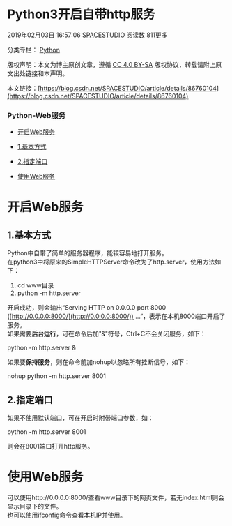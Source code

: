 
# Python3开启自带http服务

2019年02月03日 16:57:06  [SPACESTUDIO](https://me.csdn.net/SPACESTUDIO)  阅读数 811更多

分类专栏：  [Python](https://blog.csdn.net/spacestudio/article/category/8657342)

[](http://creativecommons.org/licenses/by-sa/4.0/)版权声明：本文为博主原创文章，遵循 [CC 4.0 BY-SA](http://creativecommons.org/licenses/by-sa/4.0/) 版权协议，转载请附上原文出处链接和本声明。

本文链接：[https://blog.csdn.net/SPACESTUDIO/article/details/86760104](https://blog.csdn.net/SPACESTUDIO/article/details/86760104)

### Python-Web服务

-   [开启Web服务](https://blog.csdn.net/SPACESTUDIO/article/details/86760104#Web_2)

-   [1.基本方式](https://blog.csdn.net/SPACESTUDIO/article/details/86760104#1_3)
-   [2.指定端口](https://blog.csdn.net/SPACESTUDIO/article/details/86760104#2_20)

-   [使用Web服务](https://blog.csdn.net/SPACESTUDIO/article/details/86760104#Web_27)

# 开启Web服务

## 1.基本方式

Python中自带了简单的服务器程序，能较容易地打开服务。  
在python3中将原来的SimpleHTTPServer命令改为了http.server，使用方法如下：

1. cd www目录
2. python -m http.server

开启成功，则会输出“Serving HTTP on 0.0.0.0 port 8000 ([http://0.0.0.0:8000/](http://0.0.0.0:8000/)) …”，表示在本机8000端口开启了服务。  
如果需要**后台运行**，可在命令后加"&"符号，Ctrl+C不会关闭服务，如下：

python -m http.server &

如果要**保持服务**，则在命令前加nohup以忽略所有挂断信号，如下：

nohup python -m http.server 8001

## 2.指定端口

如果不使用默认端口，可在开启时附带端口参数，如：

python -m http.server 8001

则会在8001端口打开http服务。

# 使用Web服务

可以使用http://0.0.0.0:8000/查看www目录下的网页文件，若无index.html则会显示目录下的文件。  
也可以使用ifconfig命令查看本机IP并使用。